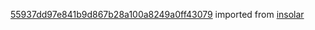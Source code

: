 [55937dd97e841b9d867b28a100a8249a0ff43079](https://github.com/insolar/insolar/commit/55937dd97e841b9d867b28a100a8249a0ff43079) imported from [insolar](https://github.com/insolar/insolar)
